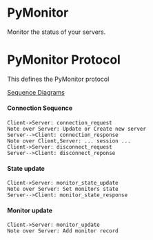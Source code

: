 # PyMonitor

Monitor the status of your servers.

# PyMonitor Protocol
This defines the PyMonitor protocol

[Sequence Diagrams](https://bramp.github.io/js-sequence-diagrams/)

#### Connection Sequence
```sequence
Client->Server: connection_request
Note over Server: Update or Create new server
Server-->Client: connection_response
Note over Client,Server: ... session ...
Client->Server: disconnect_request
Server-->Client: disconnect_reponse
```
#### State update
```sequence
Client->Server: monitor_state_update
Note over Server: Set monitors state
Server-->Client: monitor_state_response
```

#### Monitor update
```sequence
Client->Server: monitor_update
Note over Server: Add monitor record
```